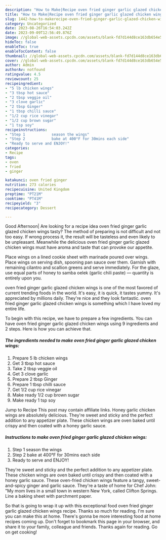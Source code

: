 ```yaml
---
description: "How to Make|Recipe oven fried ginger garlic glazed chicken wings {That is Simple"
title: "How to Make|Recipe oven fried ginger garlic glazed chicken wings {That is Simple"
slug: 1442-how-to-makerecipe-oven-fried-ginger-garlic-glazed-chicken-wings-that-is-simple
category: Uncategorized
date: 2023-08-26T16:54:03.242Z
date: 2023-09-09T12:56:49.876Z
image: //global-web-assets.cpcdn.com/assets/blank-fd7d144d8ce163db654e5a02c40b08a2775adb7897d16e4062681dc7e1b2800f.png
hideToc: false
enableToc: true
enableTocContent: false
thumbnail: //global-web-assets.cpcdn.com/assets/blank-fd7d144d8ce163db654e5a02c40b08a2775adb7897d16e4062681dc7e1b2800f.png
cover: //global-web-assets.cpcdn.com/assets/blank-fd7d144d8ce163db654e5a02c40b08a2775adb7897d16e4062681dc7e1b2800f.png
author: Admin
authorAv: notfound
ratingvalue: 4.5
reviewcount: 25
recipeingredient:
- "5 lb chicken wings"
- "3 tbsp hot sauce"
- "2 tbsp veggie oil"
- "3 clove garlic"
- "2 tbsp Ginger"
- "1 tbsp chilli sauce"
- "1/2 cup rice vinegar"
- "1/2 cup brown sugar"
- "1 tsp soy"
recipeinstructions:
- "Step 1            season the wings"
- "Step 2            bake at 400°F for 30mins each side"
- "Ready to serve and ENJOY!"
categories:
- Recipe
tags:
- oven
- fried
- ginger

katakunci: oven fried ginger 
nutrition: 273 calories
recipecuisine: United Kingdom
preptime: "PT21M"
cooktime: "PT41M"
recipeyield: "3"
recipecategory: Dessert

---
```



Good Afternoon| Are looking for a recipe idea oven fried ginger garlic glazed chicken wings tasty? The method of preparing is not difficult and not too easy. If wrong process it, the result will be tasteless and even likely to be unpleasant. Meanwhile the delicious oven fried ginger garlic glazed chicken wings must have aroma and taste that can provoke our appetite.





Place wings on a lined cookie sheet with marinade poured over wings. Place wings on serving dish, spooning pan sauce over them. Garnish with remaining cilantro and scallion greens and serve immediately. For the glaze, use equal parts of honey to samba oelek (garlic chili paste) — quantity is entirely upon you.

oven fried ginger garlic glazed chicken wings is one of the most favored of current trending foods in the world. It's easy, it is quick, it tastes yummy. It's appreciated by millions daily. They're nice and they look fantastic. oven fried ginger garlic glazed chicken wings is something which I have loved my entire life.


To begin with this recipe, we have to prepare a few ingredients. You can have oven fried ginger garlic glazed chicken wings using 9 ingredients and 2 steps. Here is how you can achieve that.

<!--inarticleads1-->

##### The ingredients needed to make oven fried ginger garlic glazed chicken wings:

1. Prepare 5 lb chicken wings
1. Get 3 tbsp hot sauce
1. Take 2 tbsp veggie oil
1. Get 3 clove garlic
1. Prepare 2 tbsp Ginger
1. Prepare 1 tbsp chilli sauce
1. Get 1/2 cup rice vinegar
1. Make ready 1/2 cup brown sugar
1. Make ready 1 tsp soy


Jump to Recipe This post may contain affiliate links. Honey garlic chicken wings are absolutely delicious. They&#39;re sweet and sticky and the perfect addition to any appetizer plate. These chicken wings are oven baked until crispy and then coated with a honey garlic sauce. 

<!--inarticleads2-->

##### Instructions to make oven fried ginger garlic glazed chicken wings:

1. Step 1            season the wings
1. Step 2            bake at 400°F for 30mins each side
1. Ready to serve and ENJOY!

They&#39;re sweet and sticky and the perfect addition to any appetizer plate. These chicken wings are oven baked until crispy and then coated with a honey garlic sauce. These oven-fried chicken wings feature a tangy, sweet-and-spicy ginger and garlic sauce. They&#39;re a taste of home for Chef John: &#34;My mom lives in a small town in western New York, called Clifton Springs. Line a baking sheet with parchment paper. 

So that is going to wrap it up with this exceptional food oven fried ginger garlic glazed chicken wings recipe. Thanks so much for reading. I'm sure you can make this at home. There's gonna be more interesting food at home recipes coming up. Don't forget to bookmark this page in your browser, and share it to your family, colleague and friends. Thanks again for reading. Go on get cooking!
